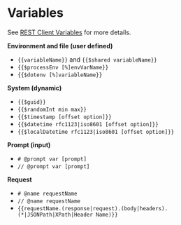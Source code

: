 # Variables

See [REST Client Variables](https://github.com/Huachao/vscode-restclient?tab=readme-ov-file#variables) for more details.

**Environment and file (user defined)**

- `{{variableName}}` and `{{$shared variableName}}`
- `{{$processEnv [%]envVarName}}`
- `{{$dotenv [%]variableName}}`

**System (dynamic)**

- `{{$guid}}`
- `{{$randomInt min max}}`
- `{{$timestamp [offset option]}}`
- `{{$datetime rfc1123|iso8601 [offset option]}}`
- `{{$localDatetime rfc1123|iso8601 [offset option]}}`

**Prompt (input)**

- `# @prompt var [prompt]`
- `// @prompt var [prompt]`

**Request**

- `# @name requestName`
- `// @name requestName`
- `{{requestName.(response|request).(body|headers).(*|JSONPath|XPath|Header Name)}}`

